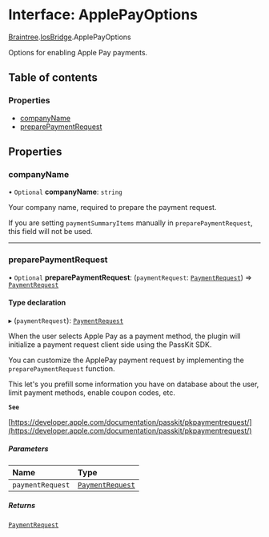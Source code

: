 # Interface: ApplePayOptions

[Braintree](../modules/CdvPurchase.Braintree.md).[IosBridge](../modules/CdvPurchase.Braintree.IosBridge.md).ApplePayOptions

Options for enabling Apple Pay payments.

## Table of contents

### Properties

- [companyName](CdvPurchase.Braintree.IosBridge.ApplePayOptions.md#companyname)
- [preparePaymentRequest](CdvPurchase.Braintree.IosBridge.ApplePayOptions.md#preparepaymentrequest)

## Properties

### companyName

• `Optional` **companyName**: `string`

Your company name, required to prepare the payment request.

If you are setting `paymentSummaryItems` manually in `preparePaymentRequest`, this field will
not be used.

___

### preparePaymentRequest

• `Optional` **preparePaymentRequest**: (`paymentRequest`: [`PaymentRequest`](CdvPurchase.PaymentRequest.md)) => [`PaymentRequest`](CdvPurchase.ApplePay.PaymentRequest.md)

#### Type declaration

▸ (`paymentRequest`): [`PaymentRequest`](CdvPurchase.ApplePay.PaymentRequest.md)

When the user selects Apple Pay as a payment method, the plugin will initialize a payment request
client side using the PassKit SDK.

You can customize the ApplePay payment request by implementing the `preparePaymentRequest` function.

This let's you prefill some information you have on database about the user, limit payment methods,
enable coupon codes, etc.

**`See`**

[https://developer.apple.com/documentation/passkit/pkpaymentrequest/](https://developer.apple.com/documentation/passkit/pkpaymentrequest/)

##### Parameters

| Name | Type |
| :------ | :------ |
| `paymentRequest` | [`PaymentRequest`](CdvPurchase.PaymentRequest.md) |

##### Returns

[`PaymentRequest`](CdvPurchase.ApplePay.PaymentRequest.md)
